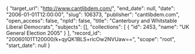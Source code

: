 {
  "target_url": "http://www.cantlibdem.com/", 
  "end_date": null, 
  "date": "2006-01-01T12:00:00", 
  "slug": 106373, 
  "publisher": "cantlibdem.com", 
  "open_access": false, 
  "npld": false, 
  "title": "Canterbury and Whitstable Liberal Democrats", 
  "subjects": [], 
  "collections": [
    {
      "id": 2453, 
      "name": "UK General Election 2005"
    }
  ], 
  "record_id": "20060101T120000/k+qyQK1BLS+ricOw2NVUaw==", 
  "scope": "root", 
  "start_date": null
}

